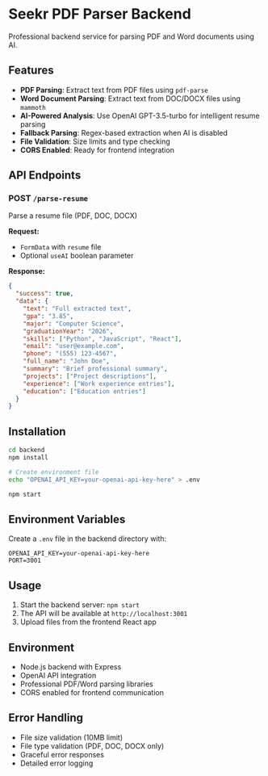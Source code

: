 # Seekr PDF Parser Backend

Professional backend service for parsing PDF and Word documents using AI.

## Features

- **PDF Parsing**: Extract text from PDF files using `pdf-parse`
- **Word Document Parsing**: Extract text from DOC/DOCX files using `mammoth`
- **AI-Powered Analysis**: Use OpenAI GPT-3.5-turbo for intelligent resume parsing
- **Fallback Parsing**: Regex-based extraction when AI is disabled
- **File Validation**: Size limits and type checking
- **CORS Enabled**: Ready for frontend integration

## API Endpoints

### POST `/parse-resume`
Parse a resume file (PDF, DOC, DOCX)

**Request:**
- `FormData` with `resume` file
- Optional `useAI` boolean parameter

**Response:**
```json
{
  "success": true,
  "data": {
    "text": "Full extracted text",
    "gpa": "3.85",
    "major": "Computer Science",
    "graduationYear": "2026",
    "skills": ["Python", "JavaScript", "React"],
    "email": "user@example.com",
    "phone": "(555) 123-4567",
    "full_name": "John Doe",
    "summary": "Brief professional summary",
    "projects": ["Project descriptions"],
    "experience": ["Work experience entries"],
    "education": ["Education entries"]
  }
}
```

## Installation

```bash
cd backend
npm install

# Create environment file
echo "OPENAI_API_KEY=your-openai-api-key-here" > .env

npm start
```

## Environment Variables

Create a `.env` file in the backend directory with:

```
OPENAI_API_KEY=your-openai-api-key-here
PORT=3001
```

## Usage

1. Start the backend server: `npm start`
2. The API will be available at `http://localhost:3001`
3. Upload files from the frontend React app

## Environment

- Node.js backend with Express
- OpenAI API integration
- Professional PDF/Word parsing libraries
- CORS enabled for frontend communication

## Error Handling

- File size validation (10MB limit)
- File type validation (PDF, DOC, DOCX only)
- Graceful error responses
- Detailed error logging
